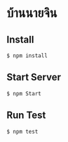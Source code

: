 # บ้านนายจิน

## Install
 ```
 $ npm install
 ```

## Start Server
```
$ npm Start
```

## Run Test
```
$ npm test
```
